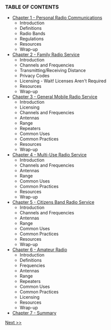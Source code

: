 ### TABLE OF CONTENTS

* [Chapter 1 - Personal Radio Communications](020-chapter-01.md)
  * Introduction
  * Definitions
  * Radio Bands
  * Regulations
  * Resources
  * Wrap-up
* [Chapter 2 - Family Radio Service](030-chapter-02.md)
  * Introduction
  * Channels and Frequencies
  * Transmitting/Receiving Distance
  * Privacy Codes
  * Licensing - Wait! Licenses Aren't Required
  * Resources
  * Wrap-up
* [Chapter 3 - General Mobile Radio Service](040-chapter-03.md)
  * Introduction
  * Licensing
  * Channels and Frequencies
  * Antennas
  * Range
  * Repeaters
  * Common Uses
  * Common Practices
  * Resources
  * Wrap-up
* [Chapter 4 - Multi-Use Radio Service](050-chapter-04.md)
  * Introduction
  * Channels and Frequencies
  * Antennas
  * Range
  * Common Uses
  * Common Practices
  * Resources
  * Wrap-up
* [Chapter 5 - Citizens Band Radio Service](060-chapter-05.md)
  * Introduction
  * Channels and Frequencies
  * Antennas
  * Range
  * Common Uses
  * Common Practices
  * Resources
  * Wrap-up
* [Chapter 6 - Amateur Radio](070-chapter-06.md)
  * Introduction
  * Definitions
  * Frequencies
  * Antennas
  * Range
  * Repeaters
  * Common Uses
  * Common Practices
  * Licensing
  * Resources
  * Wrap-up
* [Chapter 7 - Summary](080-chapter-07.md)

[Next >>](010-chapter-00.md)
